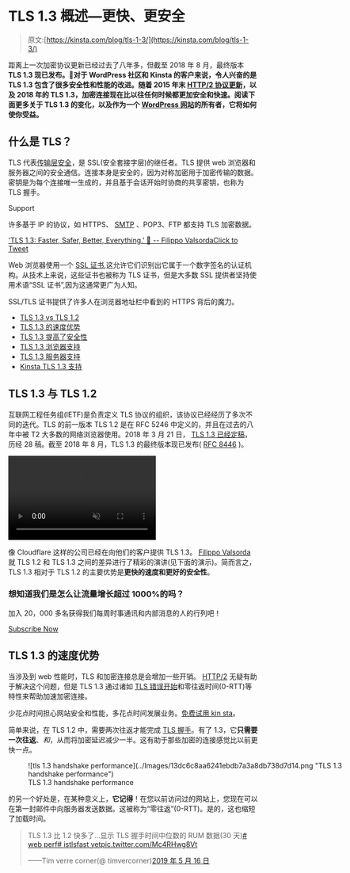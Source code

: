 # TLS 1.3 概述—更快、更安全

> 原文:[https://kinsta.com/blog/tls-1-3/](https://kinsta.com/blog/tls-1-3/)

距离上一次加密协议更新已经过去了八年多，但截至 2018 年 8 月，最终版本 **TLS 1.3 现已发布。👏对于 WordPress 社区和 Kinsta 的客户来说，令人兴奋的是 TLS 1.3 包含了很多安全性和性能的改进。随着 2015 年末 [HTTP/2 协议更新](https://kinsta.com/learn/what-is-http2/)，以及 2018 年的 TLS 1.3，加密连接现在比以往任何时候都更加安全和快速。阅读下面更多关于 TLS 1.3 的变化，以及作为一个 [WordPress 网站](https://kinsta.com/knowledgebase/what-is-wordpress/)的所有者，它将如何使你受益。**

<link rel="stylesheet" href="https://kinsta.com/wp-content/themes/kinsta/dist/patterns/featured-snippet.css?ver=264ec3d754b6bff57ae9">

## 什么是 TLS？

TLS 代表[传输层安全](https://en.wikipedia.org/wiki/Transport_Layer_Security)，是 SSL(安全套接字层)的继任者。TLS 提供 web 浏览器和服务器之间的安全通信。连接本身是安全的，因为对称加密用于加密传输的数据。密钥是为每个连接唯一生成的，并且基于会话开始时协商的共享密钥，也称为 TLS 握手。

Support

许多基于 IP 的协议，如 HTTPS、 [SMTP](https://kinsta.com/blog/smtp-port/) 、POP3、FTP 都支持 TLS 加密数据。

['TLS 1.3: Faster, Safer, Better, Everything.' 🚀 -- Filippo ValsordaClick to Tweet](https://twitter.com/intent/tweet?url=https%3A%2F%2Fkinsta.com%2Fblog%2Ftls-1-3%2F&via=kinsta&text=%27TLS+1.3%3A+Faster%2C+Safer%2C+Better%2C+Everything.%27+%F0%9F%9A%80+--+Filippo+Valsorda&hashtags=TLS%2Cwebsec)

Web 浏览器使用一个 [SSL 证书](https://kinsta.com/blog/free-ssl-certificate/),这允许它们识别出它属于一个数字签名的认证机构。从技术上来说，这些证书也被称为 TLS 证书，但是大多数 SSL 提供者坚持使用术语“SSL 证书”,因为这通常更广为人知。

SSL/TLS 证书提供了许多人在浏览器地址栏中看到的 HTTPS 背后的魔力。

*   [TLS 1.3 vs TLS 1.2](#tls-1.3-vs-tls-1.2)
*   [TLS 1.3 的速度优势](#speed-tls-1.3)
*   [TLS 1.3 提高了安全性](#security-tls-1.3)
*   [TLS 1.3 浏览器支持](#tls-1.3-browser-support)
*   [TLS 1.3 服务器支持](#tls-1.3-server-support)
*   [Kinsta TLS 1.3 支持](#kinsta-tls-1.3-support)

## TLS 1.3 与 TLS 1.2

互联网工程任务组(IETF)是负责定义 TLS 协议的组织，该协议已经经历了多次不同的迭代。TLS 的前一版本 TLS 1.2 是在 RFC 5246 中定义的，并且在过去的八年中被 T2 大多数的网络浏览器使用。2018 年 3 月 21 日， [TLS 1.3 已经定稿](https://www.ietf.org/mail-archive/web/ietf-announce/current/msg17592.html)，历经 28 稿。截至 2018 年 8 月，TLS 1.3 的最终版本现已发布( [RFC 8446](https://tools.ietf.org/html/rfc8446) )。

<link rel="stylesheet" href="https://kinsta.com/wp-content/themes/kinsta/dist/components/ctas/cta-mini.css?ver=2e932b8aba3918bfb818">

<aside class="sidebar-cta">

<form id="cta-mini-competition-form" class="cta-mini__content cta-mini__content--comparison" action="https://kinsta.com/kinsta-alternatives/" method="post"><video src="https://kinsta.com/wp-content/themes/kinsta/images/components/sidebar-cta/podium.mp4" loading="lazy" width="298" height="170" aria-hidden="true" loop="true" autoplay="true" playsinline="true" muted="true" disablepictureinpicture="true"><label for="cta-mini-competitors">See how Kinsta stacks up against the competition.</label> <select name="cta-mini-competitors" id="cta-mini-competitors"><option value="">Select your provider</option> <option value="https://kinsta.com/wp-engine-alternative/">WP Engine</option> <option value="https://kinsta.com/siteground-alternative/">SiteGround</option> <option value="https://kinsta.com/godaddy-alternative/">GoDaddy</option> <option value="https://kinsta.com/bluehost-alternative/">Bluehost</option> <option value="https://kinsta.com/flywheel-hosting-alternative/">Flywheel</option> <option value="https://kinsta.com/hostgator-alternative/">HostGator</option> <option value="https://kinsta.com/cloudways-alternative/">Cloudways</option> <option value="https://kinsta.com/aws-alternative/">AWS</option> <option value="https://kinsta.com/digitalocean-alternative/">Digital Ocean</option> <option value="https://kinsta.com/dreamhost-alternative/">DreamHost</option> <option value="https://kinsta.com/kinsta-alternatives/">Other</option></select> <button class="button" type="submit" data-track-ga-category="sidebar-cta" data-track-ga-label="variation_comparison">Compare</button></video></form>

</aside>

像 Cloudflare 这样的公司已经在向他们的客户提供 TLS 1.3。 [Filippo Valsorda](https://twitter.com/FiloSottile) 就 TLS 1.2 和 TLS 1.3 之间的差异进行了精彩的演讲(见下面的演示)。简而言之，TLS 1.3 相对于 TLS 1.2 的主要优势是**更快的速度和更好的安全性**。

 <dialog id="newsletter" class="dialog dialog has-dark-blue-background-color email-modal" aria-hidden="true">## 注册订阅时事通讯

<kinsta-form show-name="false" show-phone="false" show-website="false" show-company="false" show-disk-space="false" show-monthly-visits="false" show-number-of-websites="false" show-message="false" submit-button-text="Sign Up Now" submit-button-text-sending="Signing Up..." success-title="Thanks for subscribing!" success-message="Keep an eye out for our next newsletter." terms-template="newsletter" hubspot-source="subscribe_to_newsletter" submit-button-text-loading="Signing Up"></kinsta-form></dialog>

### 想知道我们是怎么让流量增长超过 1000%的吗？

加入 20，000 多名获得我们每周时事通讯和内部消息的人的行列吧！

[Subscribe Now](#newsletter)

## TLS 1.3 的速度优势

当涉及到 web 性能时，TLS 和加密连接总是会增加一些开销。 [HTTP/2](https://kinsta.com/learn/what-is-http2/) 无疑有助于解决这个问题，但是 TLS 1.3 通过诸如 [TLS 错误开始](https://blogs.windows.com/msedgedev/2016/06/15/building-a-faster-and-more-secure-web-with-tcp-fast-open-tls-false-start-and-tls-1-3/)和零往返时间(0-RTT)等特性来帮助加速加密连接。

少花点时间担心网站安全和性能，多花点时间发展业务。[免费试用 kin sta](https://hubs.ly/H0pklC_0)。

简单来说，在 TLS 1.2 中，需要两次往返才能完成 [TLS 握手](https://kinsta.com/knowledgebase/ssl-handshake-failed/#3-configure-your-browser-for-the-latest-ssltls-protocol-support)。有了 1.3，它**只需要一次往返**、*和*，从而将加密延迟减少一半。这有助于那些加密的连接感觉比以前更快一点。

<figure id="attachment_7321" aria-describedby="caption-attachment-7321" style="width: 698px" class="wp-caption aligncenter">![tls 1.3 handshake performance](../Images/13dc6c8aa6241ebdb7a3a8db738d7d14.png "TLS 1.3 handshake performance")

<figcaption id="caption-attachment-7321" class="wp-caption-text">TLS 1.3 handshake performance</figcaption>

</figure>

的另一个好处是，在某种意义上，**它记得**！在您以前访问过的网站上，您现在可以在第一封邮件中向服务器发送数据。这被称为“零往返”(0-RTT)。是的，这也缩短了加载时间。

> TLS 1.3 比 1.2 快多了…显示 TLS 握手时间中位数的 RUM 数据(30 天)[# web perf](https://twitter.com/hashtag/webperf?src=hash&ref_src=twsrc%5Etfw)[# istlsfast yet](https://twitter.com/hashtag/isTLSFastYet?src=hash&ref_src=twsrc%5Etfw)[pic.twitter.com/Mc4RHwg8Vt](https://t.co/Mc4RHwg8Vt)
> 
> ——Tim verre corner(@ timvercorner)[2019 年 5 月 16 日](https://twitter.com/TimVereecke/status/1129032997221609472?ref_src=twsrc%5Etfw)